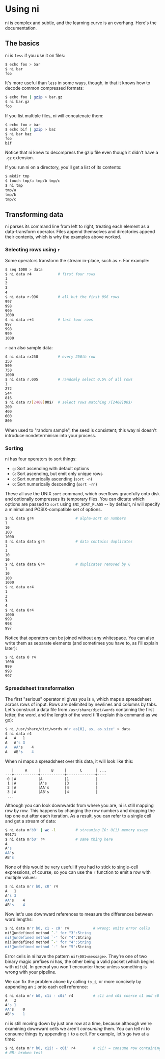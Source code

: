 # Using ni
ni is complex and subtle, and the learning curve is an overhang. Here's the
documentation.

## The basics
ni is `less` if you use it on files:

```bash
$ echo foo > bar
$ ni bar
foo
```

It's more useful than `less` in some ways, though, in that it knows how to
decode common compressed formats:

```bash
$ echo foo | gzip > bar.gz
$ ni bar.gz
foo
```

If you list multiple files, ni will concatenate them:

```bash
$ echo foo > bar
$ echo bif | gzip > baz
$ ni bar baz
foo
bif
```

Notice that ni knew to decompress the gzip file even though it didn't have a
`.gz` extension.

If you run ni on a directory, you'll get a list of its contents:

```bash
$ mkdir tmp
$ touch tmp/a tmp/b tmp/c
$ ni tmp
tmp/a
tmp/b
tmp/c
```

## Transforming data
ni parses its command line from left to right, treating each element as a
data-transform operator. Files append themselves and directories append their
contents, which is why the examples above worked.

### Selecting rows using `r`
Some operators transform the stream in-place, such as `r`. For example:

```bash
$ seq 1000 > data
$ ni data r4            # first four rows
1
2
3
4
$ ni data r-996         # all but the first 996 rows
997
998
999
1000
$ ni data r+4           # last four rows
997
998
999
1000
```

`r` can also sample data:

```bash
$ ni data rx250         # every 250th row
250
500
750
1000
$ ni data r.005         # randomly select 0.5% of all rows
1
272
544
816
$ ni data r/[2468]00$/  # select rows matching /[2468]00$/
200
400
600
800
```

When used to "random sample", the seed is consistent; this way ni doesn't
introduce nondeterminism into your process.

### Sorting
ni has four operators to sort things:

- `g`: Sort ascending with default options
- `G`: Sort ascending, but emit only unique rows
- `o`: Sort numerically ascending (`sort -n`)
- `O`: Sort numerically descending (`sort -rn`)

These all use the UNIX `sort` command, which overflows gracefully onto disk
and optionally compresses its temporary files. You can dictate which options
are passed to `sort` using `$NI_SORT_FLAGS` -- by default, ni will specify a
minimal and POSIX-compatible set of options.

```bash
$ ni data gr4                   # alpha-sort on numbers
1
10
100
1000
$ ni data data gr4              # data contains duplicates
1
1
10
10
$ ni data data Gr4              # duplicates removed by G
1
10
100
1000
$ ni data or4
1
2
3
4
$ ni data Or4
1000
999
998
997
```

Notice that operators can be joined without any whitespace. You can also write
them as separate elements (and sometimes you have to, as I'll explain later):

```bash
$ ni data O r4
1000
999
998
997
```

### Spreadsheet transformation
The first "serious" operator ni gives you is `m`, which maps a spreadsheet
across rows of input. Rows are delimited by newlines and columns by tabs.
Let's construct a data file from `/usr/share/dict/words` containing the first
letter, the word, and the length of the word (I'll explain this command as we
go):

```bash
$ ni /usr/share/dict/words m'r as[0], as, as.size' > data
$ ni data r4
A	A	1
A	A's	3
A	AA's	4
A	AB's	4
```

When ni maps a spreadsheet over this data, it will look like this:

```
   |     A     |     B     |      C      | ...
---+-----------+-----------+-------------+----
 0 |A          |A          |1            |
 1 |A          |A's        |3            |
 2 |A          |AA's       |4            |
 3 |A          |AB's       |4            |
 ...
```

Although you can look downwards from where you are, ni is still mapping row by
row. This happens by changing the row numbers and dropping the top one out
after each iteration. As a result, you can refer to a single cell and get a
stream of data:

```bash
$ ni data m'b0' | wc -l         # streaming IO: O(1) memory usage
99171
$ ni data m'b0' r4              # same thing here
A
A's
AA's
AB's
```

None of this would be very useful if you had to stick to single-cell
expressions, of course, so you can use the `r` function to emit a row with
multiple values:

```bash
$ ni data m'r b0, c0' r4
A	1
A's	3
AA's	4
AB's	4
```

Now let's use downward references to measure the differences between word
lengths:

```bash
$ ni data m'r b0, c1 - c0' r4           # wrong; emits error cells
ni!undefined method `-' for "3":String
ni!undefined method `-' for "4":String
ni!undefined method `-' for "4":String
ni!undefined method `-' for "5":String
```

Error cells in ni have the pattern `ni!\001<message>`. They're one of two
binary magic prefixes ni has, the other being a valid packet (which begins
with `ni!\0`). In general you won't encounter these unless something is wrong
with your pipeline.

We can fix the problem above by calling `to_i`, or more concisely by appending
an `i` onto each cell reference:

```bash
$ ni data m'r b0, c1i - c0i' r4         # c1i and c0i coerce c1 and c0 to ints
A	2
A's	1
AA's	0
AB's	1
```

ni is still moving down by just one row at a time, because although we're
examining downward cells we aren't _consuming_ them. You can tell ni to
consume things by appending `!` to a cell. For example, let's go two at a
time:

```bash
$ ni data m'r b0, c1i! - c0i' r4        # c1i! = consume row containing c1
# NB: broken test
```
